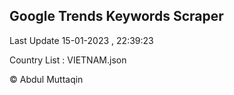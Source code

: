 

## Google Trends Keywords Scraper 
 
Last Update 15-01-2023 , 22:39:23

Country List :
VIETNAM.json



© Abdul Muttaqin 
